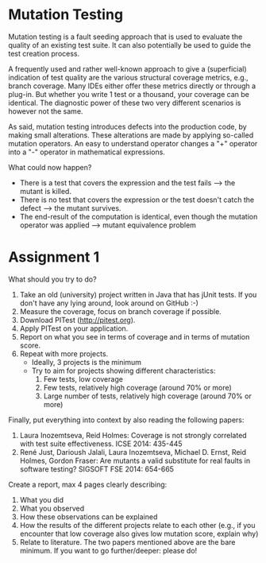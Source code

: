 # Mutation Testing

Mutation testing is a fault seeding approach that is used to evaluate the quality of an existing test suite. It can also 
potentially be used to guide the test creation process.

A frequently used and rather well-known approach to give a (superficial) indication of test quality are the various structural coverage metrics, e.g., branch coverage. Many IDEs either offer these metrics directly or through a plug-in. But whether you write 1 test or a thousand, your coverage can be identical. The diagnostic power of these two very different scenarios is however not the same.

As said, mutation testing introduces defects into the production code, by making small alterations. These alterations are made by applying so-called mutation operators. An easy to understand operator changes a "+" operator into a "-" operator in mathematical expressions.

What could now happen?
   * There is a test that covers the expression and the test fails --> the mutant is killed.
   * There is no test that covers the expression or the test doesn't catch the defect --> the mutant survives.
   * The end-result of the computation is identical, even though the mutation operator was applied --> mutant equivalence problem
   
# Assignment 1
What should you try to do? 
1. Take an old (university) project written in Java that has jUnit tests. If you don't have any lying around, look around on GitHub :-)
2. Measure the coverage, focus on branch coverage if possible.
3. Download PITest (http://pitest.org).
4. Apply PITest on your application.
5. Report on what you see in terms of coverage and in terms of mutation score.
6. Repeat with more projects.
   * Ideally, 3 projects is the minimum
   * Try to aim for projects showing different characteristics:
      1. Few tests, low coverage
      2. Few tests, relatively high coverage (around 70% or more)
      3. Large number of tests, relatively high coverage (around 70% or more)
      
Finally, put everything into context by also reading the following papers:
1. Laura Inozemtseva, Reid Holmes: Coverage is not strongly correlated with test suite effectiveness. ICSE 2014: 435-445
2. René Just, Darioush Jalali, Laura Inozemtseva, Michael D. Ernst, Reid Holmes, Gordon Fraser: Are mutants a valid substitute for real faults in software testing? SIGSOFT FSE 2014: 654-665

Create a report, max 4 pages clearly describing:
1. What you did
2. What you observed
3. How these observations can be explained
4. How the results of the different projects relate to each other (e.g., if you encounter that low coverage also gives low mutation score, explain why)
5. Relate to literature. The two papers mentioned above are the bare minimum. If you want to go further/deeper: please do!

